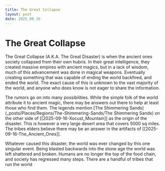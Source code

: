 ```yaml
---
title: The Great Collapse
layout: post
date: 2025_09_16
---
```

# The Great Collapse
The Great Collapse (A.K.A. The Great Disaster) is when the ancient ones society collapsed from their own hubris. In their great intelligence, they created massive empires with ancient magics, but in a lack of wisdom, much of this advancement was done in magical weapons. Eventually creating something that was capable of ending the world backfired, and ended the world. The exact cause of this is unknown to the vast majority of the world, and anyone who does know is not eager to share the information. 

The rumors go on into many possibilities. While the simple folk of the world attribute it to ancient magic, there may be answers out there to help at least those who find them. The legends mention [The Shimmering Sands](_posts/Places/Regions/The-Shimmering-Sands/The Shimmering Sands) on the other side of [[2025-09-16-Xocust_Mountain]] as the origin of the disaster. This is however a very large desert area that covers 5000 sq miles. The tribes elders believe there may be an answer in the artifacts of [[2025-09-16-The_Ancient_Ones]].

Whatever caused this disaster, the world was ever changed by this one singular event. Being blasted backwards into the stone age the world was left shattered and broken. Humans are no longer the top of the food chain, and society has regressed many steps. There are a handful of tribes that run the world
